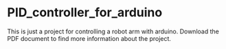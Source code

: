 # PID_controller_for_arduino
This is just a project for controlling a robot arm with arduino. Download the PDF document to find more information about 
the project.
